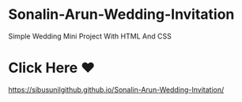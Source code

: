 # Sonalin-Arun-Wedding-Invitation
Simple Wedding Mini Project With HTML And CSS

# Click Here ❤
https://sibusunilgithub.github.io/Sonalin-Arun-Wedding-Invitation/
